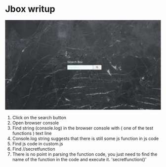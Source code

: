 <h1>Jbox writup</h1>

![This is an image](https://github.com/infosecby/InfoSecBY-CTF/blob/main/CTF%202021/Tasks/Hello/JBox/JBox.png)
 
1) Click on the search button 
2) Open browser console 
3) Find string (console.log) in the browser console with ( one of the test functions ) text line 
4) Сonsole.log string suggests that there is still some js function in js code 
5) Find js code in custom.js 
6) Find //secretfunction 
7) There is no point in parsing the function code, you just need to find the name of the function in the code and execute it. 'secretfunction()'


